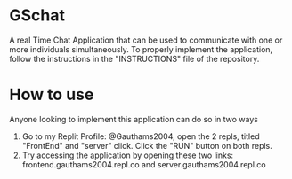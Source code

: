 # GSchat
A real Time Chat Application that can be used to communicate with one or more individuals simultaneously. To properly implement the application, follow the instructions in the "INSTRUCTIONS" file of the repository.
# How to use
 Anyone looking to implement this application can do so in two ways
 1) Go to my Replit Profile: @Gauthams2004, open the 2 repls, titled "FrontEnd" and "server" click.
    Click the "RUN" button on both repls.
 2) Try accessing the application by opening these two links:
     frontend.gauthams2004.repl.co
    and
    server.gauthams2004.repl.co
    
     
